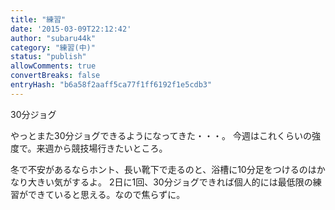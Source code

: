 ```yaml
---
title: "練習"
date: '2015-03-09T22:12:42'
author: "subaru44k"
category: "練習(中)"
status: "publish"
allowComments: true
convertBreaks: false
entryHash: "b6a58f2aaff5ca77f1ff6192f1e5cdb3"
---
```

30分ジョグ

やっとまた30分ジョグできるようになってきた・・・。
今週はこれくらいの強度で。来週から競技場行きたいところ。

冬で不安があるならホント、長い靴下で走るのと、浴槽に10分足をつけるのはかなり大きい気がするよ。
2日に1回、30分ジョグできれば個人的には最低限の練習ができていると思える。なので焦らずに。
